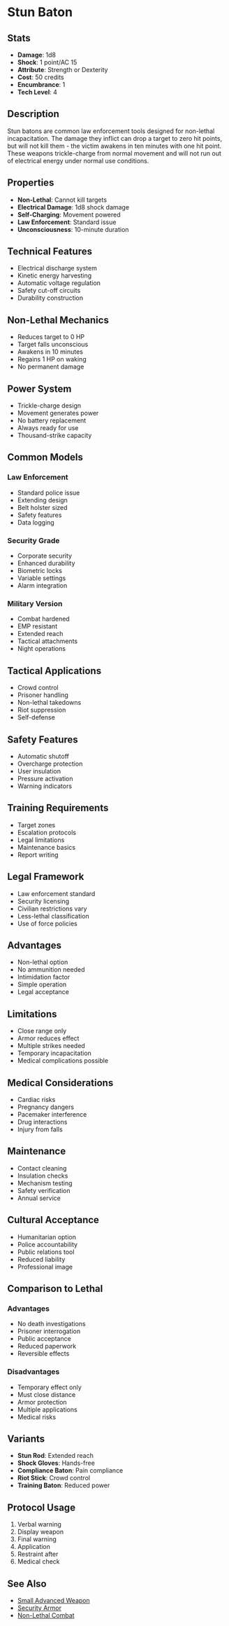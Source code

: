 # Stun Baton

## Stats
- **Damage**: 1d8
- **Shock**: 1 point/AC 15
- **Attribute**: Strength or Dexterity
- **Cost**: 50 credits
- **Encumbrance**: 1
- **Tech Level**: 4

## Description
Stun batons are common law enforcement tools designed for non-lethal incapacitation. The damage they inflict can drop a target to zero hit points, but will not kill them - the victim awakens in ten minutes with one hit point. These weapons trickle-charge from normal movement and will not run out of electrical energy under normal use conditions.

## Properties
- **Non-Lethal**: Cannot kill targets
- **Electrical Damage**: 1d8 shock damage
- **Self-Charging**: Movement powered
- **Law Enforcement**: Standard issue
- **Unconsciousness**: 10-minute duration

## Technical Features
- Electrical discharge system
- Kinetic energy harvesting
- Automatic voltage regulation
- Safety cut-off circuits
- Durability construction

## Non-Lethal Mechanics
- Reduces target to 0 HP
- Target falls unconscious
- Awakens in 10 minutes
- Regains 1 HP on waking
- No permanent damage

## Power System
- Trickle-charge design
- Movement generates power
- No battery replacement
- Always ready for use
- Thousand-strike capacity

## Common Models
### Law Enforcement
- Standard police issue
- Extending design
- Belt holster sized
- Safety features
- Data logging

### Security Grade
- Corporate security
- Enhanced durability
- Biometric locks
- Variable settings
- Alarm integration

### Military Version
- Combat hardened
- EMP resistant
- Extended reach
- Tactical attachments
- Night operations

## Tactical Applications
- Crowd control
- Prisoner handling
- Non-lethal takedowns
- Riot suppression
- Self-defense

## Safety Features
- Automatic shutoff
- Overcharge protection
- User insulation
- Pressure activation
- Warning indicators

## Training Requirements
- Target zones
- Escalation protocols
- Legal limitations
- Maintenance basics
- Report writing

## Legal Framework
- Law enforcement standard
- Security licensing
- Civilian restrictions vary
- Less-lethal classification
- Use of force policies

## Advantages
- Non-lethal option
- No ammunition needed
- Intimidation factor
- Simple operation
- Legal acceptance

## Limitations
- Close range only
- Armor reduces effect
- Multiple strikes needed
- Temporary incapacitation
- Medical complications possible

## Medical Considerations
- Cardiac risks
- Pregnancy dangers
- Pacemaker interference
- Drug interactions
- Injury from falls

## Maintenance
- Contact cleaning
- Insulation checks
- Mechanism testing
- Safety verification
- Annual service

## Cultural Acceptance
- Humanitarian option
- Police accountability
- Public relations tool
- Reduced liability
- Professional image

## Comparison to Lethal
### Advantages
- No death investigations
- Prisoner interrogation
- Public acceptance
- Reduced paperwork
- Reversible effects

### Disadvantages
- Temporary effect only
- Must close distance
- Armor protection
- Multiple applications
- Medical risks

## Variants
- **Stun Rod**: Extended reach
- **Shock Gloves**: Hands-free
- **Compliance Baton**: Pain compliance
- **Riot Stick**: Crowd control
- **Training Baton**: Reduced power

## Protocol Usage
1. Verbal warning
2. Display weapon
3. Final warning
4. Application
5. Restraint after
6. Medical check

## See Also
- [Small Advanced Weapon](small-advanced-weapon.md)
- [Security Armor](../../armor/combat/security-armor.md)
- [Non-Lethal Combat](../../../combat-rules/non-lethal.md)